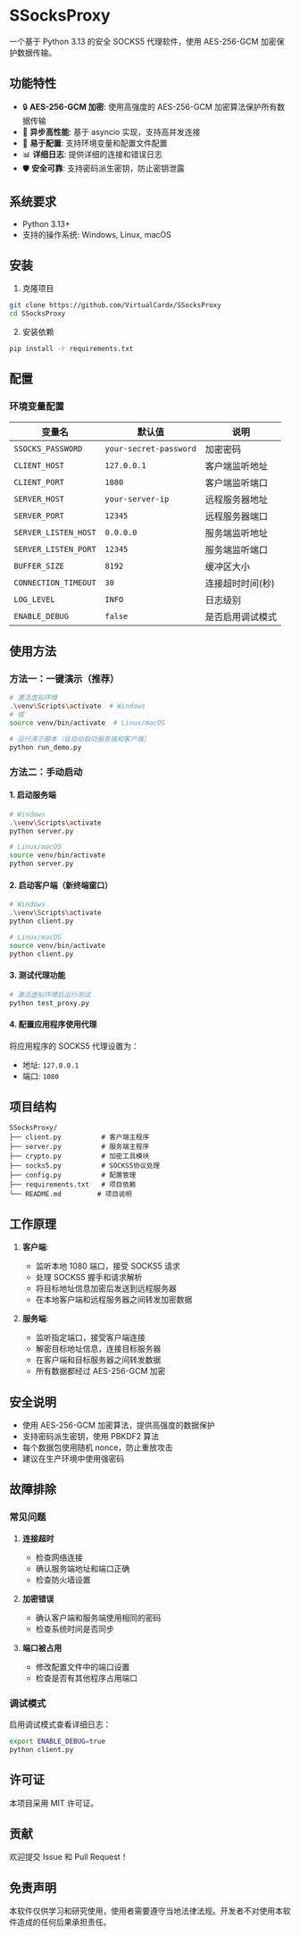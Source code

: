 # SSocksProxy

一个基于 Python 3.13 的安全 SOCKS5 代理软件，使用 AES-256-GCM 加密保护数据传输。

## 功能特性

- 🔒 **AES-256-GCM 加密**: 使用高强度的 AES-256-GCM 加密算法保护所有数据传输
- 🚀 **异步高性能**: 基于 asyncio 实现，支持高并发连接
- 🔧 **易于配置**: 支持环境变量和配置文件配置
- 📊 **详细日志**: 提供详细的连接和错误日志
- 🛡️ **安全可靠**: 支持密码派生密钥，防止密钥泄露

## 系统要求

- Python 3.13+
- 支持的操作系统: Windows, Linux, macOS

## 安装

1. 克隆项目
```bash
git clone https://github.com/VirtualCardx/SSocksProxy
cd SSocksProxy
```

2. 安装依赖
```bash
pip install -r requirements.txt
```

## 配置

### 环境变量配置

| 变量名 | 默认值 | 说明 |
|--------|--------|------|
| `SSOCKS_PASSWORD` | `your-secret-password` | 加密密码 |
| `CLIENT_HOST` | `127.0.0.1` | 客户端监听地址 |
| `CLIENT_PORT` | `1080` | 客户端监听端口 |
| `SERVER_HOST` | `your-server-ip` | 远程服务器地址 |
| `SERVER_PORT` | `12345` | 远程服务器端口 |
| `SERVER_LISTEN_HOST` | `0.0.0.0` | 服务端监听地址 |
| `SERVER_LISTEN_PORT` | `12345` | 服务端监听端口 |
| `BUFFER_SIZE` | `8192` | 缓冲区大小 |
| `CONNECTION_TIMEOUT` | `30` | 连接超时时间(秒) |
| `LOG_LEVEL` | `INFO` | 日志级别 |
| `ENABLE_DEBUG` | `false` | 是否启用调试模式 |

## 使用方法

### 方法一：一键演示（推荐）

```bash
# 激活虚拟环境
.\venv\Scripts\activate  # Windows
# 或
source venv/bin/activate  # Linux/macOS

# 运行演示脚本（会自动启动服务端和客户端）
python run_demo.py
```

### 方法二：手动启动

#### 1. 启动服务端

```bash
# Windows
.\venv\Scripts\activate
python server.py

# Linux/macOS
source venv/bin/activate
python server.py
```

#### 2. 启动客户端（新终端窗口）

```bash
# Windows
.\venv\Scripts\activate
python client.py

# Linux/macOS
source venv/bin/activate
python client.py
```

#### 3. 测试代理功能

```bash
# 激活虚拟环境后运行测试
python test_proxy.py
```

#### 4. 配置应用程序使用代理

将应用程序的 SOCKS5 代理设置为：
- 地址: `127.0.0.1`
- 端口: `1080`

## 项目结构

```
SSocksProxy/
├── client.py          # 客户端主程序
├── server.py          # 服务端主程序
├── crypto.py          # 加密工具模块
├── socks5.py          # SOCKS5协议处理
├── config.py          # 配置管理
├── requirements.txt   # 项目依赖
└── README.md         # 项目说明
```

## 工作原理

1. **客户端**:
   - 监听本地 1080 端口，接受 SOCKS5 请求
   - 处理 SOCKS5 握手和请求解析
   - 将目标地址信息加密后发送到远程服务器
   - 在本地客户端和远程服务器之间转发加密数据

2. **服务端**:
   - 监听指定端口，接受客户端连接
   - 解密目标地址信息，连接目标服务器
   - 在客户端和目标服务器之间转发数据
   - 所有数据都经过 AES-256-GCM 加密

## 安全说明

- 使用 AES-256-GCM 加密算法，提供高强度的数据保护
- 支持密码派生密钥，使用 PBKDF2 算法
- 每个数据包使用随机 nonce，防止重放攻击
- 建议在生产环境中使用强密码

## 故障排除

### 常见问题

1. **连接超时**
   - 检查网络连接
   - 确认服务端地址和端口正确
   - 检查防火墙设置

2. **加密错误**
   - 确认客户端和服务端使用相同的密码
   - 检查系统时间是否同步

3. **端口被占用**
   - 修改配置文件中的端口设置
   - 检查是否有其他程序占用端口

### 调试模式

启用调试模式查看详细日志：

```bash
export ENABLE_DEBUG=true
python client.py
```

## 许可证

本项目采用 MIT 许可证。

## 贡献

欢迎提交 Issue 和 Pull Request！

## 免责声明

本软件仅供学习和研究使用，使用者需要遵守当地法律法规。开发者不对使用本软件造成的任何后果承担责任。 

